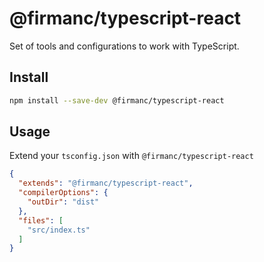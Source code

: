 # @firmanc/typescript-react

Set of tools and configurations to work with TypeScript.

## Install

```bash
npm install --save-dev @firmanc/typescript-react
```

## Usage

Extend your `tsconfig.json` with `@firmanc/typescript-react`

```JSON
{
  "extends": "@firmanc/typescript-react",
  "compilerOptions": {
    "outDir": "dist"
  },
  "files": [
    "src/index.ts"
  ]
}
```
